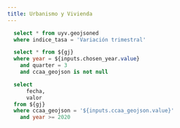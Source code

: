 ```yaml
---
title: Urbanismo y Vivienda
---
```


```sql gj
  select * from uyv.geojsoned
  where indice_tasa = 'Variación trimestral'
```
<!-- Failing to get the default value to show -->
<Dropdown
	data={gj}
	name=chosen_year
	value=year
	title='Escoge un año'
	defaultValue=2023
/>

```sql geo_by_year
  select * from ${gj}
  where year = ${inputs.chosen_year.value}
	and quarter = 3
	and ccaa_geojson is not null
```

<AreaMap 
    data={geo_by_year} 
    areaCol=ccaa_geojson
    geoJsonUrl='/mapas/spain.geojson'
    geoId=acom_name
    value=valor
    title='Variación trimestral del IPC el tercer trimestre de {inputs.chosen_year.label}'
/>

<Dropdown
	data={gj}
	name=ccaa_geojson
	value=ccaa_geojson
	title="Escoge comunidad autónoma"
	defaultValue='Comunidad Valenciana'
/>

```sql index_by_ccaa
  select 
      fecha,
      valor
  from ${gj}
  where ccaa_geojson = '${inputs.ccaa_geojson.value}'
	and year >= 2020
```

<BarChart
    data={index_by_ccaa}
    title="Variaciones Trimestrales del IPC en {inputs.ccaa_geojson.label}, desde 2020"
    x=fecha
    y=valor
/>